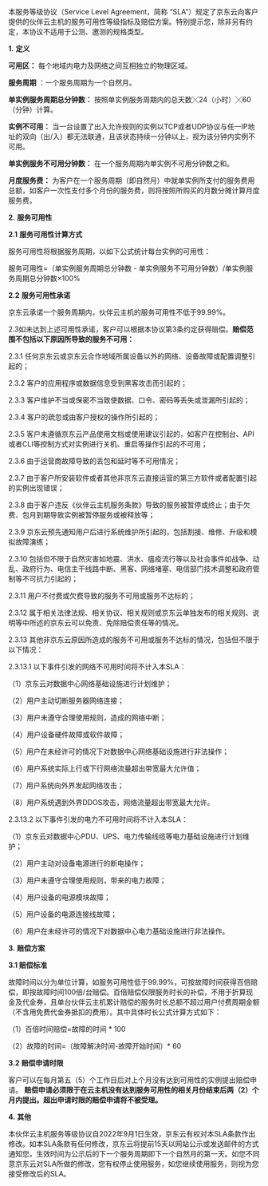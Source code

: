  本服务等级协议（Service Level Agreement，简称 “SLA”）规定了京东云向客户提供的伙伴云主机的服务可用性等级指标及赔偿方案。特别提示您，除非另有约定，本协议不适用于公测、邀测的规格类型。

 

**1.** **定义**

**可用区：** 每个地域内电力及网络之间互相独立的物理区域。

**服务周期** ：一个服务周期为一个自然月。

**单实例服务周期总分钟数：** 按照单实例服务周期内的总天数╳24（小时）╳60（分钟）计算。

**实例不可用：** 当一台设置了出入允许规则的实例以TCP或者UDP协议与任一IP地址的双向（出/入）都无法联通，且该状态持续一分钟以上，视为该分钟内实例不可用。

**单实例服务不可用分钟数：** 在一个服务周期内单实例不可用分钟数之和。


**月度服务费：** 为客户在一个服务周期（即自然月）中就单实例所支付的服务费用总额，如客户一次性支付多个月份的服务费，则将按照所购买的月数分摊计算月度服务费。

**2.** **服务可用性**

**2.1** **服务可用性计算方式**

服务可用性将根据服务周期，以如下公式统计每台实例的可用性：

 服务可用性=（单实例服务周期总分钟数 - 单实例服务不可用分钟数）/单实例服务周期总分钟数×100%


**2.2** **服务可用性承诺**

京东云承诺一个服务周期内，伙伴云主机的服务可用性不低于99.99%。

 2.3如未达到上述可用性承诺，客户可以根据本协议第3条约定获得赔偿。**赔偿范围不包括以下原因所导致的服务不可用：**

 2.3.1 任何京东云或京东云合作地域所属设备以外的网络、设备故障或配置调整引起的；

 2.3.2 客户的应用程序或数据信息受到黑客攻击而引起的；

 2.3.3 客户维护不当或保密不当致使数据、口令、密码等丢失或泄漏所引起的；

 2.3.4 客户的疏忽或由客户授权的操作所引起的；

 2.3.5 客户未遵循京东云产品使用文档或使用建议引起的，如客户在控制台、API或者CLI等控制方式对实例进行关机、重启等操作引起的不可用；

 2.3.6 由于运营商故障导致的丢包和延时等不可用情况；

 2.3.7 由于客户所安装软件或者其他非京东云直接运营的第三方软件或者配置引起的实例出现错误；

 2.3.8 由于客户违反《伙伴云主机服务条款》导致的服务被暂停或终止；由于欠费、包月到期导致实例被暂停服务或被释放等；

 2.3.9 京东云预先通知用户后进行系统维护所引起的，包括割接、维修、升级和模拟故障演练；

 2.3.10 包括但不限于自然灾害如地震、洪水、瘟疫流行等以及社会事件如战争、动乱、政府行为、电信主干线路中断、黑客、网络堵塞、电信部门技术调整和政府管制等不可抗力引起的；

 2.3.11 用户不付费或欠费导致的服务不可用或服务不达标的；
 
 2.3.12 属于相关法律法规、相关协议、相关规则或京东云单独发布的相关规则、说明等中所述的京东云可以免责、免除赔偿责任等的情况。

 2.3.13 其他非京东云原因所造成的服务不可用或服务不达标的情况，包括但不限于以下情况：
 
  2.3.13.1 以下事件引发的网络不可用时间将不计入本SLA：
  
  （1）京东云对数据中心网络基础设施进行计划维护；
 
  （2）用户主动切断服务器网络连接；
 
  （3）用户未遵守合理使用规则，造成的网络中断；
   
  （4）用户设备硬件故障或软件故障；

  （5）用户在未经许可的情况下对数据中心网络基础设施进行非法操作；

  （6）用户系统实际上行或下行网络流量超出带宽最大允许值；

  （7）用户系统向外界发起网络攻击；
   
  （8）用户系统遇到外界DDOS攻击，网络流量超出带宽最大允许。

 2.3.13.2 以下事件引发的电力不可用时间将不计入本SLA：
  
  （1）京东云对数据中心PDU、UPS、电力传输线缆等电力基础设施进行计划维护；

  （2）用户主动对设备电源进行的断电操作；

  （3）用户未遵守合理使用规则，带来的电力故障；

  （4）用户设备的电源模块故障；

  （5）用户设备的电源连接线故障；

  （6）用户在未经许可的情况下对数据中心电力基础设施进行非法操作。


 

**3.** **赔偿方案**

**3.1 赔偿标准** 

故障时间以分为单位计算，如服务可用性低于99.99%，可按故障时间获得百倍赔偿，即按故障时间100倍/台赔偿。百倍赔偿仅限服务时长的补偿，不用于折算现金及代金券，且单台伙伴云主机累计赔偿的服务时长总额不超过用户付费周期金额（不含用免费代金券抵扣的费用）。其中具体时长公式计算方式如下：

（1）百倍时间赔偿=故障的时间 * 100

（2）故障的时间=（故障解决时间-故障开始时间）* 60



 **3.2** **赔偿申请时限**

客户可以在每月第五（5）个工作日后对上个月没有达到可用性的实例提出赔偿申请。 **赔偿申请必须限于在云主机没有达到服务可用性的相关月份结束后两（2）个月内提出。超出申请时限的赔偿申请将不被受理。**

**4.** **其他**

本伙伴云主机服务等级协议自2022年9月1日生效，京东云有权对本SLA条款作出修改。如本SLA条款有任何修改，京东云将提前15天以网站公示或发送邮件的方式通知您，生效时间为公示后的下一个服务周期即下一个自然月的第一天。如您不同意京东云对SLA所做的修改，您有权停止使用服务，如您继续使用服务，则视为您接受修改后的SLA。





